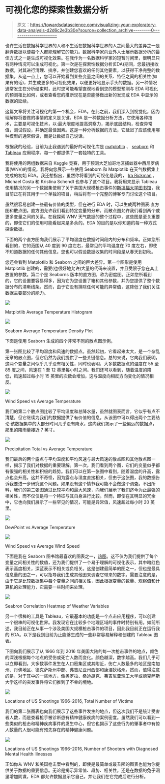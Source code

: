 # 可视化您的探索性数据分析

> 原文：<https://towardsdatascience.com/visualizing-your-exploratory-data-analysis-d2d6c2e3b30e?source=collection_archive---------0----------------------->

也许生活在数据科学世界的人和不生活在数据科学世界的人之间最大的差异之一是翻译数据以便每个人都能理解它的能力。数据科学家向业外人士展示数据分析的最佳方式之一是生成可视化效果。在我作为一名数据科学家的短暂时间里，很明显只有两种情况可以生成可视化。第一次是在探索性数据分析(EDA)期间，您最初接收数据，对其进行清理、排序，并创建您喜欢的任何其他要素，以获得干净完整的数据集。从这一点上，您可以开始看到某些变量之间的关系、特征之间的相关性(如果有的话)，并生成更多的可视化效果，以便更好地显示手头的数据。另一种情况通常发生在分析结束时，此时您可能希望直观地看到您的模型预测与 EDA 可视化的预测相比如何，或者查看您的推断现在是否能够做出新的发现或 EDA 中显示的数据的延续。

这篇文章将关注可视化的第一个机会，EDA。在此之前，我们深入到视觉化，因为理解你将要做的事情的定义是关键。EDA 是一种数据分析方法，它使用各种技术，主要是可视化技术，以:最大限度地提高洞察力，揭示底层结构，检查异常值，测试假设，并确定最佳因素。这是一种分析数据的方法，它延迟了应该使用哪种模型的通常假设，而是让数据自己说话。

根据我的经验，目前为止我遇到的最好的可视化库是 [matplotlib](https://matplotlib.org) 、 [seaborn](http://seaborn.pydata.org) 和 [Tableau](https://www.tableau.com) 应用程序。每一个都提供了一套独特的工具。

我将使用的两组数据来自 Kaggle 竞赛，用于预测大芝加哥地区捕蚊器中西尼罗病毒(WNV)的情况。我将向您展示一些使用 Seaborn 和 Matplotlib 在天气数据集上完成的初始 EDA。我还想指出，虽然你将看到的可视化是我的， [Ira Rickman](http://irickman.github.io) ，Michael Costa 和 Kristina Schendt 也参与了这个项目。我将用来显示 Tableau 使用情况的另一个数据集使用了关于美国大规模枪击事件的[斯坦福大学图书馆](https://library.stanford.edu/projects/mass-shootings-america)，我目前正在将其用于一个单独的项目，稍后将有一个完整的博客专门讨论这个项目。

虽然很容易创建一些最有价值的类型，但在进行 EDA 时，可以生成两种图表:直方图和散点图。直方图允许我们看到特定变量的分布，而散点图允许我们看到两个或更多变量之间的关系。在我探索 WNV 天气数据的整个过程中，这些图是至关重要的，即使它们的使用可能看起来是多余的。EDA 的目的是以你知道的每一种方式探索数据。

下面的两个直方图向我们展示了平均温度在数据时间段内的分布和频率。正如您所看到的，它的范围从 40 度到 90 度左右，最常见的平均温度在 70 度左右，即使不知道数据的任何其他信息，您也可以假设数据收集的时间段是从春天到初秋。

您还会看到 Matplotlib 和 Seaborn 之间的巨大差异。第一个图形是使用 Matplotlib 创建的，需要(也很好地允许)大量的代码来设置，并且受限于您在其上放置的参数。第二个是 Seaborns 版本的直方图，称为密度图。正如您所看到的，它的设置要容易得多，因为它为您设置了箱和其他参数，并为您提供了整个数据分布的清晰线条。然而，由于它没有排除任何可能的异常值，这降低了我们关注数据主要部分的能力。

![](img/f801de9b940a5007d2eb316a039bfa60.png)

Matplotlib Average Temperature Histogram

![](img/0e7785a99993e645cba690894bec024c.png)

Seaborn Average Temperature Density Plot

下面是使用 Seaborn 生成的四个非常不同的散点图示例。

第一张图比较了平均温度和风速的数据点。虽然起初，它看起来太大，是一个杂乱无章的散点图，但它仍然为我们提供了一些关键信息。总的来说，它向我们表明，这两个变量之间似乎几乎没有相关性，同时也表明，大多数数据点的温度在 55 至 85 度之间，风速在 1 至 12 英里每小时之间。我们还可以看到，随着温度的降低，风速超过每小时 15 英里的次数会增加，这与温度向相反方向变化的情况相反。

![](img/6caab0decf012bad6ab857289d53c809.png)

Wind Speed vs Average Temperature

我们的第二个散点图比较了平均温度和总降水量，虽然就图表而言，它似乎有点不清楚，但它继续为我们的数据提供了有价值的信息。从该图中可以得出两个主要结论:该数据集中的大部分时间几乎没有降水，这向我们揭示了一些偏远的数据点，那里的降雨量接近 7 英寸。

![](img/f026c18c47bbb5446f1850f7cc00d9c9.png)

Precipitation Total vs Average Temperature

我们最后的两个露点与平均温度和平均风速与最大风速的散点图和其他散点图一样，揭示了我们对数据的重要理解。第一次，我们看到两个图，它们的变量似乎都有很强的相关性和积极的趋势。我们可以在第一张图中看到，随着温度的升高，露点也会升高，这并不奇怪，因为露点与湿度直接相关，但由于这张图，我的数据告诉我要进一步研究这个问题。如果没有这个情节我可能不会做这个调查。不出所料，我们的第二张图通过比较平均和最大风速，向我们展示了我们迄今为止最强的相关性，而不仅仅是将一个特征与其自身进行比较。然而，即使在其明显的冗余中，它也向我们展示了一些罕见的情况，可能是异常值，风速超过每小时 20 英里。

![](img/793fe36ce28aa176ac4d12f7e6dcea74.png)

DewPoint vs Average Temperature

![](img/fccb6d3ae8ed0f2a3a8b87ba8ab0df73.png)

Wind Speed vs Average Wind Speed

下面是我在 Seaborn 图书馆最喜欢的图表之一，[热图](https://seaborn.pydata.org/generated/seaborn.heatmap.html)。这不仅为我们提供了每个变量之间相关性的数值，还为我们提供了一个易于理解的可视化表示，其中暗红色表示高度相关，深蓝表示不相关或负相关。这是创建最简单的图之一，但也是最具信息量的图之一，可以指导我们生成其他图来调查它带来的数字。需要注意的是，由于它是比较数据集中每个变量之间的相关性，因此根据变量的数量、观察值和计算机的处理能力，它需要一些时间来处理。

![](img/ac38495df604d1918c6687cc6c2ab109.png)

Seabron Correlation Heatmap of Weather Variables

另一个很棒的工具是 Tableau，它最基本的功能是一个点击应用程序，可以创建一个很棒的可视化世界。我发现它在比较多个地理区域的事件时特别有用。如前所述，我目前正在从事一个涉及美国大规模枪击事件的项目，因此我目前正在运行我的 EDA。以下是我到目前为止能够生成的一些非常容易解释和创建的 Tableau 图表。

下图向我们展示了从 1966 年到 2016 年美国大陆的每一次枪击事件的地点，颜色的深浅根据每个地点的受伤或死亡人数而变化。颜色越深，数字越高。我们几乎可以立即看到，大多数事件发生在人口密集区或其附近，伤亡人数最多的地区是南加州、丹佛地区、德克萨斯州中部、弗吉尼亚州西部和康涅狄格州。然而，值得注意的是，对于其中的一些地方，像奥罗拉、桑迪胡克、弗吉尼亚理工大学或德克萨斯大学这样的突发事件将它们推到了不幸的境地。

![](img/1d630ada9a14f2bbf2ba5419a13b5cb6.png)

Locations of US Shootings 1966–2016, Total Number of Victims

我们的第二张图表也向我们展示了这些事件发生的地点，但这次我们不是统计受害者人数，而是查看枪手被诊断患有精神健康疾病的案例密度。虽然我们可以看到一些类似的枪击和精神疾病事件的发生中心，但它也揭示了这些行为的肇事者中有惊人数量的人很可能有预先存在的精神健康问题。

![](img/d1c46a1a00b58c7b48486bc0e2ca724c.png)

Locations of US Shootings 1966–2016, Number of Shooters with Diagnosed Mental Health Illnesses

正如你从 WNV 和美国枪击案中看到的，即使是最简单或最丑陋的图表也能为你提供关于数据的重要信息。无论是揭示异常值、趋势、相关性，还是在数据的兔子洞里增加阴谋，EDA 都允许数据显示它自己，并让我们在它完成后进行分析。